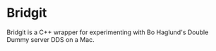 # Bridgit

Bridgit is a C++ wrapper for experimenting with Bo Haglund's Double Dummy server DDS on a Mac. 

